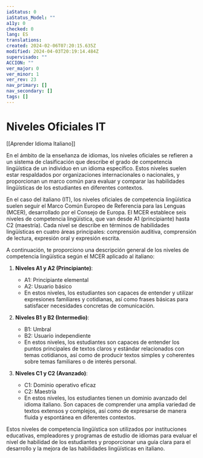 ```yaml
---
iaStatus: 0
iaStatus_Model: ""
a11y: 0
checked: 0
lang: ES
translations: 
created: 2024-02-06T07:20:15.635Z
modified: 2024-04-03T20:19:14.484Z
supervisado: ""
ACCION: ""
ver_major: 0
ver_minor: 1
ver_rev: 23
nav_primary: []
nav_secondary: []
tags: []
---
```

# Niveles Oficiales IT

[[Aprender Idioma Italiano]]

En el ámbito de la enseñanza de idiomas, los niveles oficiales se refieren a un sistema de clasificación que describe el grado de competencia lingüística de un individuo en un idioma específico. Estos niveles suelen estar respaldados por organizaciones internacionales o nacionales, y proporcionan un marco común para evaluar y comparar las habilidades lingüísticas de los estudiantes en diferentes contextos.

En el caso del italiano (IT), los niveles oficiales de competencia lingüística suelen seguir el Marco Común Europeo de Referencia para las Lenguas (MCER), desarrollado por el Consejo de Europa. El MCER establece seis niveles de competencia lingüística, que van desde A1 (principiante) hasta C2 (maestría). Cada nivel se describe en términos de habilidades lingüísticas en cuatro áreas principales: comprensión auditiva, comprensión de lectura, expresión oral y expresión escrita.

A continuación, te proporciono una descripción general de los niveles de competencia lingüística según el MCER aplicado al italiano:

1. **Niveles A1 y A2 (Principiante)**:
   - A1: Principiante elemental
   - A2: Usuario básico
   - En estos niveles, los estudiantes son capaces de entender y utilizar expresiones familiares y cotidianas, así como frases básicas para satisfacer necesidades concretas de comunicación.

2. **Niveles B1 y B2 (Intermedio)**:
   - B1: Umbral
   - B2: Usuario independiente
   - En estos niveles, los estudiantes son capaces de entender los puntos principales de textos claros y estándar relacionados con temas cotidianos, así como de producir textos simples y coherentes sobre temas familiares o de interés personal.

3. **Niveles C1 y C2 (Avanzado)**:
   - C1: Dominio operativo eficaz
   - C2: Maestría
   - En estos niveles, los estudiantes tienen un dominio avanzado del idioma italiano. Son capaces de comprender una amplia variedad de textos extensos y complejos, así como de expresarse de manera fluida y espontánea en diferentes contextos.

Estos niveles de competencia lingüística son utilizados por instituciones educativas, empleadores y programas de estudio de idiomas para evaluar el nivel de habilidad de los estudiantes y proporcionar una guía clara para el desarrollo y la mejora de las habilidades lingüísticas en italiano.